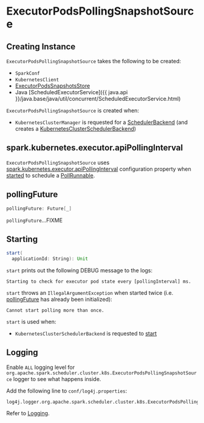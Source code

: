 # ExecutorPodsPollingSnapshotSource

## Creating Instance

`ExecutorPodsPollingSnapshotSource` takes the following to be created:

* <span id="conf"> `SparkConf`
* <span id="kubernetesClient"> `KubernetesClient`
* <span id="snapshotsStore"> [ExecutorPodsSnapshotsStore](ExecutorPodsSnapshotsStore.md)
* <span id="pollingExecutor"> Java [ScheduledExecutorService]({{ java.api }}/java.base/java/util/concurrent/ScheduledExecutorService.html)

`ExecutorPodsPollingSnapshotSource` is created when:

* `KubernetesClusterManager` is requested for a [SchedulerBackend](KubernetesClusterManager.md#createSchedulerBackend) (and creates a [KubernetesClusterSchedulerBackend](KubernetesClusterSchedulerBackend.md#pollEvents))

## <span id="pollingInterval"> spark.kubernetes.executor.apiPollingInterval

`ExecutorPodsPollingSnapshotSource` uses [spark.kubernetes.executor.apiPollingInterval](configuration-properties.md#spark.kubernetes.executor.apiPollingInterval) configuration property when [started](#start) to schedule a [PollRunnable](PollRunnable.md).

## <span id="pollingFuture"> pollingFuture

```scala
pollingFuture: Future[_]
```

`pollingFuture`...FIXME

## <span id="start"> Starting

```scala
start(
  applicationId: String): Unit
```

`start` prints out the following DEBUG message to the logs:

```text
Starting to check for executor pod state every [pollingInterval] ms.
```

`start` throws an `IllegalArgumentException` when started twice (i.e. [pollingFuture](#pollingFuture) has already been initialized):

```text
Cannot start polling more than once.
```

`start` is used when:

* `KubernetesClusterSchedulerBackend` is requested to [start](KubernetesClusterSchedulerBackend.md#start)

## Logging

Enable `ALL` logging level for `org.apache.spark.scheduler.cluster.k8s.ExecutorPodsPollingSnapshotSource` logger to see what happens inside.

Add the following line to `conf/log4j.properties`:

```text
log4j.logger.org.apache.spark.scheduler.cluster.k8s.ExecutorPodsPollingSnapshotSource=ALL
```

Refer to [Logging](spark-logging.md).
